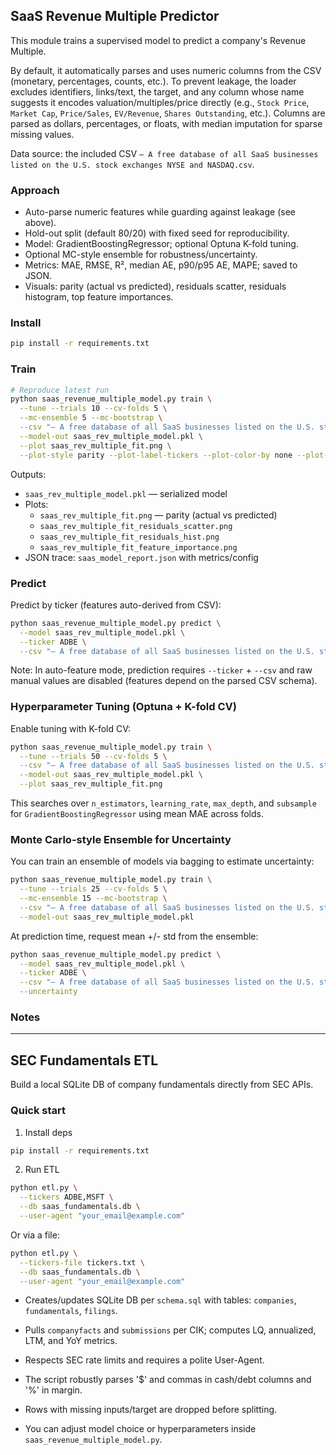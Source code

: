## SaaS Revenue Multiple Predictor

This module trains a supervised model to predict a company's Revenue Multiple.

By default, it automatically parses and uses numeric columns from the CSV (monetary, percentages, counts, etc.). To prevent leakage, the loader excludes identifiers, links/text, the target, and any column whose name suggests it encodes valuation/multiples/price directly (e.g., `Stock Price`, `Market Cap`, `Price/Sales`, `EV/Revenue`, `Shares Outstanding`, etc.). Columns are parsed as dollars, percentages, or floats, with median imputation for sparse missing values.

Data source: the included CSV `– A free database of all SaaS businesses listed on the U.S. stock exchanges NYSE and NASDAQ.csv`.

### Approach

- Auto-parse numeric features while guarding against leakage (see above).
- Hold-out split (default 80/20) with fixed seed for reproducibility.
- Model: GradientBoostingRegressor; optional Optuna K-fold tuning.
- Optional MC-style ensemble for robustness/uncertainty.
- Metrics: MAE, RMSE, R², median AE, p90/p95 AE, MAPE; saved to JSON.
- Visuals: parity (actual vs predicted), residuals scatter, residuals histogram, top feature importances.

### Install

```bash
pip install -r requirements.txt
```

### Train

```bash
# Reproduce latest run
python saas_revenue_multiple_model.py train \
  --tune --trials 10 --cv-folds 5 \
  --mc-ensemble 5 --mc-bootstrap \
  --csv "– A free database of all SaaS businesses listed on the U.S. stock exchanges NYSE and NASDAQ.csv" \
  --model-out saas_rev_multiple_model.pkl \
  --plot saas_rev_multiple_fit.png \
  --plot-style parity --plot-label-tickers --plot-color-by none --plot-size-by none
```

Outputs:

- `saas_rev_multiple_model.pkl` — serialized model
- Plots:
  - `saas_rev_multiple_fit.png` — parity (actual vs predicted)
  - `saas_rev_multiple_fit_residuals_scatter.png`
  - `saas_rev_multiple_fit_residuals_hist.png`
  - `saas_rev_multiple_fit_feature_importance.png`
- JSON trace: `saas_model_report.json` with metrics/config

### Predict

Predict by ticker (features auto-derived from CSV):

```bash
python saas_revenue_multiple_model.py predict \
  --model saas_rev_multiple_model.pkl \
  --ticker ADBE \
  --csv "– A free database of all SaaS businesses listed on the U.S. stock exchanges NYSE and NASDAQ.csv"
```

Note: In auto-feature mode, prediction requires `--ticker` + `--csv` and raw manual values are disabled (features depend on the parsed CSV schema).

### Hyperparameter Tuning (Optuna + K-fold CV)

Enable tuning with K-fold CV:

```bash
python saas_revenue_multiple_model.py train \
  --tune --trials 50 --cv-folds 5 \
  --csv "– A free database of all SaaS businesses listed on the U.S. stock exchanges NYSE and NASDAQ.csv" \
  --model-out saas_rev_multiple_model.pkl \
  --plot saas_rev_multiple_fit.png
```

This searches over `n_estimators`, `learning_rate`, `max_depth`, and `subsample` for `GradientBoostingRegressor` using mean MAE across folds.

### Monte Carlo-style Ensemble for Uncertainty

You can train an ensemble of models via bagging to estimate uncertainty:

```bash
python saas_revenue_multiple_model.py train \
  --tune --trials 25 --cv-folds 5 \
  --mc-ensemble 15 --mc-bootstrap \
  --csv "– A free database of all SaaS businesses listed on the U.S. stock exchanges NYSE and NASDAQ.csv" \
  --model-out saas_rev_multiple_model.pkl
```

At prediction time, request mean +/- std from the ensemble:

```bash
python saas_revenue_multiple_model.py predict \
  --model saas_rev_multiple_model.pkl \
  --ticker ADBE \
  --csv "– A free database of all SaaS businesses listed on the U.S. stock exchanges NYSE and NASDAQ.csv" \
  --uncertainty
```

### Notes

---

## SEC Fundamentals ETL

Build a local SQLite DB of company fundamentals directly from SEC APIs.

### Quick start

1) Install deps

```bash
pip install -r requirements.txt
```

2) Run ETL

```bash
python etl.py \
  --tickers ADBE,MSFT \
  --db saas_fundamentals.db \
  --user-agent "your_email@example.com"
```

Or via a file:

```bash
python etl.py \
  --tickers-file tickers.txt \
  --db saas_fundamentals.db \
  --user-agent "your_email@example.com"
```

- Creates/updates SQLite DB per `schema.sql` with tables: `companies`, `fundamentals`, `filings`.
- Pulls `companyfacts` and `submissions` per CIK; computes LQ, annualized, LTM, and YoY metrics.
- Respects SEC rate limits and requires a polite User-Agent.

- The script robustly parses '$' and commas in cash/debt columns and '%' in margin.
- Rows with missing inputs/target are dropped before splitting.
- You can adjust model choice or hyperparameters inside `saas_revenue_multiple_model.py`.



